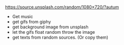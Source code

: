 https://source.unsplash.com/random/1080×720/?autum

- Get music
- get gifs from giphy
- get background image from unsplash
- let the gifs float random throw the image
- get texts from random sources. (Or copy them)